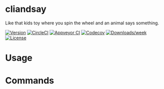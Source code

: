 cliandsay
=========

Like that kids toy where you spin the wheel and an animal says something.

[![Version](https://img.shields.io/npm/v/cliandsay.svg)](https://npmjs.org/package/cliandsay)
[![CircleCI](https://circleci.com/gh/tryantwit/cliandsay/tree/master.svg?style=shield)](https://circleci.com/gh/tryantwit/cliandsay/tree/master)
[![Appveyor CI](https://ci.appveyor.com/api/projects/status/github/tryantwit/cliandsay?branch=master&svg=true)](https://ci.appveyor.com/project/tryantwit/cliandsay/branch/master)
[![Codecov](https://codecov.io/gh/tryantwit/cliandsay/branch/master/graph/badge.svg)](https://codecov.io/gh/tryantwit/cliandsay)
[![Downloads/week](https://img.shields.io/npm/dw/cliandsay.svg)](https://npmjs.org/package/cliandsay)
[![License](https://img.shields.io/npm/l/cliandsay.svg)](https://github.com/tryantwit/cliandsay/blob/master/package.json)

<!-- toc -->
# Usage
<!-- usage -->
# Commands
<!-- commands -->
